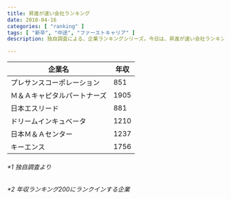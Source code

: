 ```yaml
---
title: 昇進が速い会社ランキング
date: 2010-04-16
categories: [ "ranking" ]
tags: [ "新卒", "中途", "ファーストキャリア" ] 
description: 独自調査による、企業ランキングシリーズ。今日は、昇進が速い会社ランキング。

---
```



|企業名|年収|
|------------------------------|------|
| プレサンスコーポレーション   | 851  |
| Ｍ＆Ａキャピタルパートナーズ | 1905 |
| 日本エスリード               | 881  |
| ドリームインキュベータ       | 1210 |
| 日本Ｍ＆Ａセンター           | 1237 |
| キーエンス                   | 1756 |

<h6>*1 独自調査より</h>
<h6>*2 年収ランキング200にランクインする企業</h>